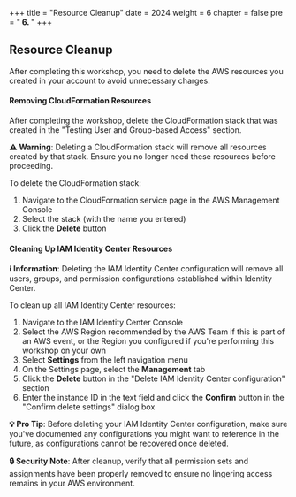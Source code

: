 +++
title = "Resource Cleanup"
date = 2024
weight = 6
chapter = false
pre = "<b> 6. </b>"
+++

## Resource Cleanup

After completing this workshop, you need to delete the AWS resources you created in your account to avoid unnecessary charges.

#### Removing CloudFormation Resources

After completing the workshop, delete the CloudFormation stack that was created in the "Testing User and Group-based Access" section.

**⚠️ Warning**: Deleting a CloudFormation stack will remove all resources created by that stack. Ensure you no longer need these resources before proceeding.

To delete the CloudFormation stack:
1. Navigate to the CloudFormation service page in the AWS Management Console
2. Select the stack (with the name you entered)
3. Click the **Delete** button

#### Cleaning Up IAM Identity Center Resources

**ℹ️ Information**: Deleting the IAM Identity Center configuration will remove all users, groups, and permission configurations established within Identity Center.

To clean up all IAM Identity Center resources:

1. Navigate to the IAM Identity Center Console
2. Select the AWS Region recommended by the AWS Team if this is part of an AWS event, or the Region you configured if you're performing this workshop on your own
3. Select **Settings** from the left navigation menu
4. On the Settings page, select the **Management** tab
5. Click the **Delete** button in the "Delete IAM Identity Center configuration" section
6. Enter the instance ID in the text field and click the **Confirm** button in the "Confirm delete settings" dialog box

**💡 Pro Tip**: Before deleting your IAM Identity Center configuration, make sure you've documented any configurations you might want to reference in the future, as configurations cannot be recovered once deleted.

**🔒 Security Note**: After cleanup, verify that all permission sets and assignments have been properly removed to ensure no lingering access remains in your AWS environment.